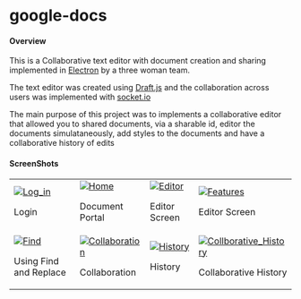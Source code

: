 # google-docs

<h4>Overview</h4>
<p>This is a Collaborative text editor with document creation and sharing implemented in <a href="https://electronjs.org/">Electron</a> by a three woman team.</p>
<p>The text editor was created using <a href="https://draftjs.org">Draft.js</a> and the collaboration across users was implemented with <a href="https://socket.io/docs/">socket.io</a></p>
<p> The main purpose of this project was to implements a collaborative editor that allowed you to shared documents, via a sharable id, editor the documents simulataneously, add styles to the documents and have a collaborative history of edits</p>

<h4>ScreenShots</h4>
<table>
  <tr>
    <td>
      <a href="https://ibb.co/ihRRBU"><img src="https://thumb.ibb.co/ihRRBU/Log_in.png" alt="Log_in" border="0"></a>
      <p>Login</p>
    </td>
    <td>
      <a href="https://ibb.co/kFD6BU"><img src="https://thumb.ibb.co/kFD6BU/Home.png" alt="Home" border="0"></a>
      <p>Document Portal</p>
    </td>
    <td>
      <a href="https://ibb.co/hTTTQp"><img src="https://thumb.ibb.co/hTTTQp/Editor.png" alt="Editor" border="0"></a>
      <p>Editor Screen</p>
    </td>
    <td>
      <a href="https://ibb.co/kfQ8Qp"><img src="https://thumb.ibb.co/kfQ8Qp/Features.png" alt="Features" border="0"></a>
      <p>Editor Screen</p>
    </td>
  </tr>
  <tr>
    <td>
      <a href="https://ibb.co/nP0xJ9"><img src="https://thumb.ibb.co/nP0xJ9/Find.png" alt="Find" border="0"></a>
      <p>Using Find and Replace</p>
    </td>
    <td>
      <a href="https://ibb.co/gWNYrU"><img src="https://thumb.ibb.co/gWNYrU/Collaboration.png" alt="Collaboration" border="0"></a>
      <p>Collaboration</p>
    </td>
    <td>
      <a href="https://ibb.co/ck7cJ9"><img src="https://thumb.ibb.co/ck7cJ9/History.png" alt="History" border="0"></a>
      <p>History</p>
    </td>
    <td>
      <a href="https://ibb.co/fXyjy9"><img src="https://thumb.ibb.co/fXyjy9/Collborative_History.png" alt="Collborative_History" border="0"></a>
      <p>Collaborative History</p>
    </td>
  </tr>
</table>
